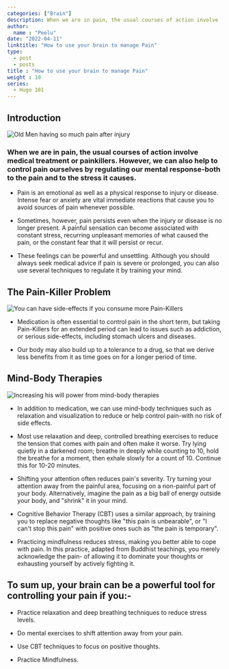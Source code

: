 ```yaml
---
categories: ["Brain"]
description: When we are in pain, the usual courses of action involve  medical treatment or painkillers. However, we can also help to  control pain ourselves by regulating our mental response-both to the pain and to the stress it causes.
author:
  name : "Peelu"
date: "2022-04-11"
linktitle: "How to use your brain to manage Pain"
type: 
  - post
  - posts
title : "How to use your brain to manage Pain"
weight : 10
series:  
  - Hugo 101
---
```


## Introduction

![Old Men having so much pain after injury](/oldMan.webp)

### When we are in pain, the usual courses of action involve  medical treatment or painkillers. However, we can also help to  control pain ourselves by regulating our mental response-both to the pain and to the stress it causes.

- Pain is an emotional as well as a physical response to injury or disease. Intense fear or anxiety are vital immediate reactions that cause you to avoid sources of pain whenever possible.

- Sometimes, however, pain persists even when the injury or disease is no longer present. A painful sensation can become associated with constant stress, recurring unpleasant memories of what caused the pain, or the constant fear that it will persist or recur.

- These feelings can be powerful and unsettling. Although you should always seek medical advice if pain is severe or prolonged, you can also use several techniques to regulate it by training your mind.

## The Pain-Killer Problem

![You can have side-effects if you consume more Pain-Killers](/painKillers.webp)

- Medication is often essential to control pain in the short term, but taking Pain-Killers for an extended period can lead to issues such as addiction, or serious side-effects, including stomach ulcers and diseases.

- Our body may also build up to a tolerance to a drug, so that we derive less benefits from it as time goes on for a longer period of time.

## Mind-Body Therapies

![Increasing his  will power from mind-body therapies](/injury.webp)

- In addition to medication, we can use mind-body techniques such as relaxation and visualization to reduce or help control pain-with no risk of side effects.

- Most use relaxation and deep, controlled breathing exercises to reduce the tension that comes with pain and often make it worse. Try lying quietly in a darkened room; breathe in deeply while counting to 10, hold the breathe for a moment, then exhale slowly for a count of 10. Continue this for 10-20 minutes.

- Shifting your attention often reduces pain's severity. Try turning your attention away from the painful area, focusing on a non-painful part of your body. Alternatively, imagine the pain as a big ball of energy outside your body, and "shrink" it in your mind.

- Cognitive Behavior Therapy (CBT) uses a similar approach, by training you to replace negative thoughts like "this pain is unbearable", or "I can't stop this pain" with positive ones such as "the pain is temporary".

- Practicing mindfulness reduces stress, making you better able to cope with pain. In this practice, adapted from Buddhist teachings, you merely acknowledge the pain- of allowing it to dominate your thoughts or exhausting yourself by actively fighting it.

## To sum up, your brain can be a powerful tool for controlling your pain if you:-

- Practice relaxation and deep breathing techniques to reduce stress levels.

- Do mental exercises to shift attention away from your pain.

- Use CBT techniques to focus on positive thoughts.

- Practice Mindfulness.
